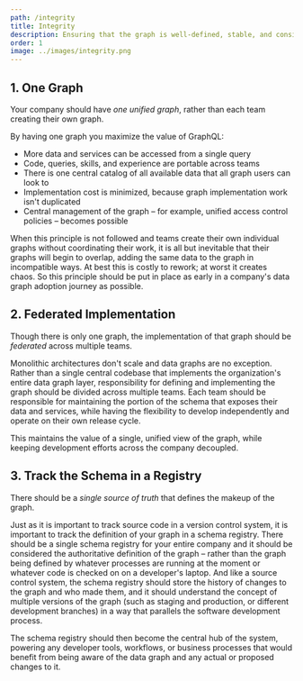 ```yaml
---
path: /integrity
title: Integrity
description: Ensuring that the graph is well-defined, stable, and consistent
order: 1
image: ../images/integrity.png
---
```


## 1. One Graph

Your company should have *one unified graph*, rather than each team creating their own graph.

By having one graph you maximize the value of GraphQL:

* More data and services can be accessed from a single query
* Code, queries, skills, and experience are portable across teams
* There is one central catalog of all available data that all graph users can look to
* Implementation cost is minimized, because graph implementation work isn't duplicated
* Central management of the graph – for example, unified access control policies – becomes possible

When this principle is not followed and teams create their own individual graphs without coordinating their work, it is all but inevitable that their graphs will begin to overlap, adding the same data to the graph in incompatible ways. At best this is costly to rework; at worst it creates chaos. So this principle should be put in place as early in a company's data graph adoption journey as possible.

## 2. Federated Implementation

Though there is only one graph, the implementation of that graph should be *federated* across multiple teams.

Monolithic architectures don't scale and data graphs are no exception. Rather than a single central codebase that implements the organization's entire data graph layer, responsibility for defining and implementing the graph should be divided across multiple teams. Each team should be responsible for maintaining the portion of the schema that exposes their data and services, while having the flexibility to develop independently and operate on their own release cycle.

This maintains the value of a single, unified view of the graph, while keeping development efforts across the company decoupled.

## 3. Track the Schema in a Registry

There should be a *single source of truth* that defines the makeup of the graph.

Just as it is important to track source code in a version control system, it is important to track the definition of your graph in a schema registry. There should be a single schema registry for your entire company and it should be considered the authoritative definition of the graph – rather than the graph being defined by whatever processes are running at the moment or whatever code is checked on on a developer's laptop. And like a source control system, the schema registry should store the history of changes to the graph and who made them, and it should understand the concept of multiple versions of the graph (such as staging and production, or different development branches) in a way that parallels the software development process.

The schema registry should then become the central hub of the system, powering any developer tools, workflows, or business processes that would benefit from being aware of the data graph and any actual or proposed changes to it.

<!-- end -->
